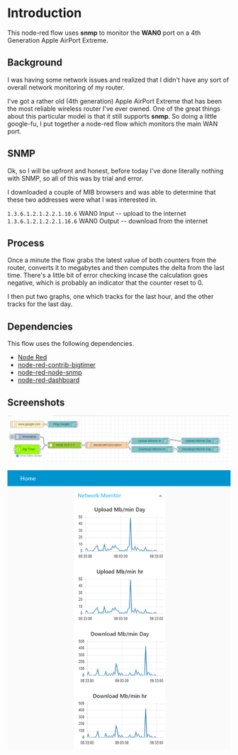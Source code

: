 # Introduction

This node-red flow uses **snmp** to monitor the **WAN0** port on a 4th Generation Apple AirPort Extreme.

## Background

I was having some network issues and realized that I didn't have any sort of overall network monitoring of my router.

I've got a rather old (4th generation) Apple AirPort Extreme that has been the most reliable wireless router I've ever owned.  One of the great things about this particular model is that it still supports **snmp**.  So doing a little google-fu, I put together a node-red flow which monitors the main WAN port.

## SNMP

Ok, so I will be upfront and honest, before today I've done literally nothing with SNMP, so all of this was by trial and error.

I downloaded a couple of MIB browsers and was able to determine that these two addresses were what I was interested in.

`1.3.6.1.2.1.2.2.1.10.6` WAN0 Input -- upload to the internet  
`1.3.6.1.2.1.2.2.1.16.6` WAN0 Output -- download from the internet

## Process

Once a minute the flow grabs the latest value of both counters from the router, converts it to megabytes and then computes the delta from the last time.  There's a little bit of error checking incase the calculation goes negative, which is probably an indicator that the counter reset to 0.

I then put two graphs, one which tracks for the last hour, and the other tracks for the last day.

## Dependencies

This flow uses the following dependencies.

* [Node Red](https://nodered.org/)
* [node-red-contrib-bigtimer](https://www.npmjs.com/package/node-red-contrib-bigtimer)
* [node-red-node-snmp](https://flows.nodered.org/node/node-red-node-snmp)
* [node-red-dashboard](https://flows.nodered.org/node/node-red-dashboard)

## Screenshots

![Flow-Example](img/flow-example.png)  

![Dashboard-Example](img/dashboard-example.png)